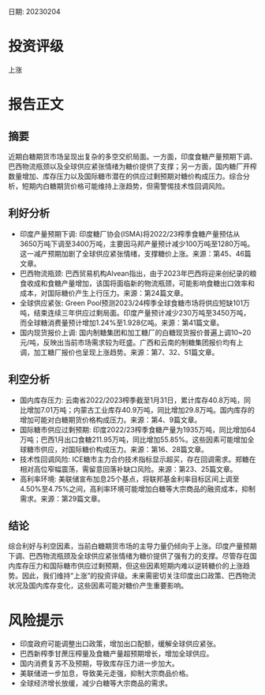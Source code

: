
日期: 20230204

# 投资评级

上涨

# 报告正文

## 摘要

近期白糖期货市场呈现出复杂的多空交织局面。一方面，印度食糖产量预期下调、巴西物流瓶颈以及全球供应紧张情绪为糖价提供了支撑；另一方面，国内糖厂开榨数量增加、库存压力以及国际糖市潜在的供应过剩预期对糖价构成压力。综合分析，短期内白糖期货价格可能维持上涨趋势，但需警惕技术性回调风险。

## 利好分析

* 印度产量预期下调: 印度糖厂协会(ISMA)将2022/23榨季食糖产量预估从3650万吨下调至3400万吨，主要因马邦产量预计减少100万吨至1280万吨。这一减产预期加剧了全球供应紧张情绪，支撑糖价上涨。来源：第45、46篇文章。
* 巴西物流瓶颈: 巴西贸易机构Alvean指出，由于2023年巴西将迎来创纪录的粮食收成和食糖产量增加，该国将面临新的物流瓶颈，可能影响食糖出口效率和成本，对国际糖价产生上行压力。来源：第24篇文章。
* 全球供应紧张: Green Pool预测2023/24榨季全球食糖市场将供应短缺101万吨，结束连续三年供应过剩局面。印度产量预计减少230万吨至3450万吨，而全球糖消费量预计增加1.24%至1.928亿吨。来源：第41篇文章。
* 国内现货报价上调: 国内制糖集团和加工糖厂的白糖现货报价普遍上调10~20元/吨，反映出当前市场需求较为旺盛。广西和云南的制糖集团报价均有上调，加工糖厂报价也呈现上涨趋势。来源：第7、32、51篇文章。

## 利空分析

* 国内库存压力: 云南省2022/2023榨季截至1月31日，累计库存40.8万吨，同比增加7.01万吨；内蒙古工业库存40.9万吨，同比增加29.8万吨。国内库存的增加可能对白糖期货价格构成压力。来源：第4、9篇文章。
* 国际糖市供应过剩预期: 印度2022/23榨季食糖产量为1935万吨，同比增加64万吨；巴西1月出口食糖211.95万吨，同比增加55.85%。这些因素可能增加全球糖市供应，对国际糖价构成压力。来源：第16、28篇文章。
* 技术性回调风险: ICE糖市主力合约技术指标显示超买，存在回调需求。郑糖在相对高位窄幅震荡，需留意回落补缺口风险。来源：第23、25篇文章。
* 高利率环境: 美联储宣布加息25个基点，将联邦基金利率目标区间上调至4.50%至4.75%之间，高利率环境可能增加白糖等大宗商品的融资成本，抑制需求。来源：第29篇文章。

## 结论

综合利好与利空因素，当前白糖期货市场的主导力量仍倾向于上涨。印度产量预期下调、巴西物流瓶颈及全球供应紧张情绪为糖价提供了强有力的支撑。尽管存在国内库存压力和国际糖市供应过剩预期，但这些因素短期内难以逆转糖价的上涨趋势。因此，我们维持“上涨”的投资评级。未来需密切关注印度出口政策、巴西物流状况及国内库存变化，这些因素可能对糖价产生重要影响。

# 风险提示

* 印度政府可能调整出口政策，增加出口配额，缓解全球供应紧张。
* 巴西新榨季甘蔗压榨量及食糖产量超预期增长，增加全球供应。
* 国内消费复苏不及预期，导致库存压力进一步加大。
* 美联储进一步加息，导致美元走强，抑制大宗商品价格。
* 全球经济增长放缓，减少白糖等大宗商品的需求。
